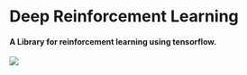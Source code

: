# Deep Reinforcement Learning
#### A Library for reinforcement learning using tensorflow.

![](https://github.com/rajtilakls2510/deep_reinforcement_learning/blob/master/cartpole/cart_pole_agent/eval/vid0_200.mp4")